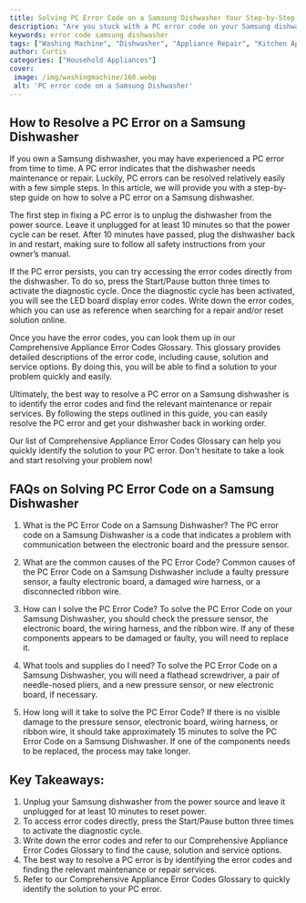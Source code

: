```yaml
---
title: Solving PC Error Code on a Samsung Dishwasher Your Step-by-Step Guide
description: "Are you stuck with a PC error code on your Samsung dishwasher Fear not This step-by-step guide will show you how to fix common PC errors on your dishwasher"
keywords: error code samsung dishwasher
tags: ["Washing Machine", "Dishwasher", "Appliance Repair", "Kitchen Appliances", "Clean Appliance", "Appliance Brand"]
author: Curtis
categories: ["Household Appliances"]
cover: 
 image: /img/washingmachine/168.webp
 alt: 'PC error code on a Samsung Dishwasher'
---
```

## How to Resolve a PC Error on a Samsung Dishwasher

If you own a Samsung dishwasher, you may have experienced a PC error from time to time. A PC error indicates that the dishwasher needs maintenance or repair. Luckily, PC errors can be resolved relatively easily with a few simple steps. In this article, we will provide you with a step-by-step guide on how to solve a PC error on a Samsung dishwasher.

The first step in fixing a PC error is to unplug the dishwasher from the power source. Leave it unplugged for at least 10 minutes so that the power cycle can be reset. After 10 minutes have passed, plug the dishwasher back in and restart, making sure to follow all safety instructions from your owner’s manual.

If the PC error persists, you can try accessing the error codes directly from the dishwasher. To do so, press the Start/Pause button three times to activate the diagnostic cycle. Once the diagnostic cycle has been activated, you will see the LED board display error codes. Write down the error codes, which you can use as reference when searching for a repair and/or reset solution online. 

Once you have the error codes, you can look them up in our Comprehensive Appliance Error Codes Glossary. This glossary provides detailed descriptions of the error code, including cause, solution and service options. By doing this, you will be able to find a solution to your problem quickly and easily.

Ultimately, the best way to resolve a PC error on a Samsung dishwasher is to identify the error codes and find the relevant maintenance or repair services. By following the steps outlined in this guide, you can easily resolve the PC error and get your dishwasher back in working order.

Our list of Comprehensive Appliance Error Codes Glossary can help you quickly identify the solution to your PC error. Don't hesitate to take a look and start resolving your problem now!

## FAQs on Solving PC Error Code on a Samsung Dishwasher

1. What is the PC Error Code on a Samsung Dishwasher?
The PC error code on a Samsung Dishwasher is a code that indicates a problem with communication between the electronic board and the pressure sensor.

2. What are the common causes of the PC Error Code?
Common causes of the PC Error Code on a Samsung Dishwasher include a faulty pressure sensor, a faulty electronic board, a damaged wire harness, or a disconnected ribbon wire.

3. How can I solve the PC Error Code?
To solve the PC Error Code on your Samsung Dishwasher, you should check the pressure sensor, the electronic board, the wiring harness, and the ribbon wire. If any of these components appears to be damaged or faulty, you will need to replace it.

4. What tools and supplies do I need?
To solve the PC Error Code on a Samsung Dishwasher, you will need a flathead screwdriver, a pair of needle-nosed pliers, and a new pressure sensor, or new electronic board, if necessary.

5. How long will it take to solve the PC Error Code?
If there is no visible damage to the pressure sensor, electronic board, wiring harness, or ribbon wire, it should take approximately 15 minutes to solve the PC Error Code on a Samsung Dishwasher. If one of the components needs to be replaced, the process may take longer.

## Key Takeaways: 
1. Unplug your Samsung dishwasher from the power source and leave it unplugged for at least 10 minutes to reset power.
2. To access error codes directly, press the Start/Pause button three times to activate the diagnostic cycle.
3. Write down the error codes and refer to our Comprehensive Appliance Error Codes Glossary to find the cause, solution and service options.
4. The best way to resolve a PC error is by identifying the error codes and finding the relevant maintenance or repair services.
5. Refer to our Comprehensive Appliance Error Codes Glossary to quickly identify the solution to your PC error.
